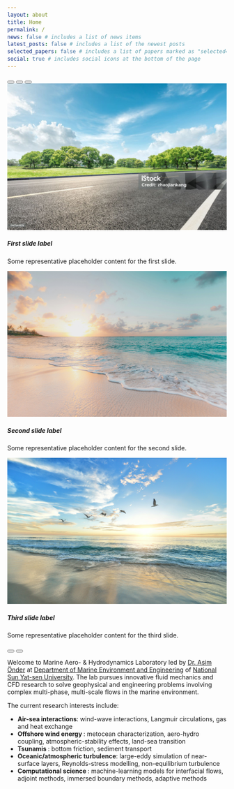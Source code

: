 ```yaml
---
layout: about
title: Home
permalink: /
news: false # includes a list of news items
latest_posts: false # includes a list of the newest posts
selected_papers: false # includes a list of papers marked as "selected={true}"
social: true # includes social icons at the bottom of the page
---
```


<div id="carouselExampleDark" class="carousel carousel-dark slide">
      <div class="carousel-indicators">
        <button type="button" data-bs-target="#carouselExampleDark" data-bs-slide-to="0" class="active" aria-current="true" aria-label="Slide 1"></button>
        <button type="button" data-bs-target="#carouselExampleDark" data-bs-slide-to="1" aria-label="Slide 2"></button>
        <button type="button" data-bs-target="#carouselExampleDark" data-bs-slide-to="2" aria-label="Slide 3"></button>
      </div>
      <div class="carousel-inner">
        <div class="carousel-item active" data-bs-interval="10000">
          <img class="pics" src="../assets/img/33.jpg" class="d-block w-100"  alt="...">
          <div class="carousel-caption d-none d-md-block">
            <h5>First slide label</h5>
            <p>Some representative placeholder content for the first slide.</p>
          </div>
        </div>
        <div class="carousel-item" data-bs-interval="2000">
          <img class="pics" src="../assets/img/2.jpg" class="d-block w-100"  alt="...">
          <div class="carousel-caption d-none d-md-block">
            <h5>Second slide label</h5>
            <p>Some representative placeholder content for the second slide.</p>
          </div>
        </div>
        <div class="carousel-item">
          <img class="pics" src="../assets/img/3.jpg" class="d-block w-100"  alt="...">
          <div class="carousel-caption d-none d-md-block">
            <h5>Third slide label</h5>
            <p>Some representative placeholder content for the third slide.</p>
          </div>
        </div>
      </div>
      <button class="carousel-control-prev" type="button" data-bs-target="#carouselExampleDark" data-bs-slide="prev">
        <span class="carousel-control-prev-icon" aria-hidden="true"></span>
        <span class="visually-hidden"></span>
      </button>
      <button class="carousel-control-next" type="button" data-bs-target="#carouselExampleDark" data-bs-slide="next">
        <span class="carousel-control-next-icon" aria-hidden="true"></span>
        <span class="visually-hidden"></span>
      </button>
    </div>



Welcome to Marine Aero- & Hydrodynamics Laboratory led by <a href="/pi/">Dr. Asim Önder</a> at <a href="https://maev.nsysu.edu.tw/?Lang=en">Department of Marine Environment and Engineering</a> of <a href="https://www.nsysu.edu.tw/">National Sun Yat-sen University</a>. The lab pursues innovative fluid mechanics and CFD research to solve geophysical and engineering problems involving complex multi-phase, multi-scale flows in the marine environment.

The current research interests include:
- <b> Air-sea interactions</b>: wind-wave interactions, Langmuir circulations, gas and heat exchange
- <b> Offshore wind energy </b>: metocean characterization, aero-hydro coupling, atmospheric-stability effects, land-sea transition
- <b> Tsunamis </b>: bottom friction, sediment transport
- <b> Oceanic/atmospheric turbulence</b>: large-eddy simulation of near-surface layers, Reynolds-stress modelling, non-equilibrium turbulence
- <b> Computational science </b>: machine-learning models for interfacial flows, adjoint methods, immersed boundary methods, adaptive methods




